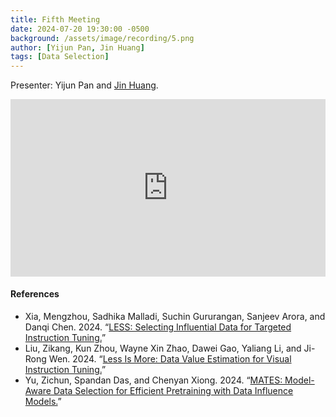 ```yaml
---
title: Fifth Meeting
date: 2024-07-20 19:30:00 -0500
background: /assets/image/recording/5.png
author: [Yijun Pan, Jin Huang]
tags: [Data Selection]
---
```


Presenter: Yijun Pan and [Jin Huang](https://jn-huang.github.io/).

<style>
.video-container {
  position: relative;
  padding-bottom: 56.25%; /* 16:9 aspect ratio */
  height: 0;
  overflow: hidden;
  max-width: 100%;
  background: #000;
}

.video-container iframe {
  position: absolute;
  top: 0;
  left: 0;
  width: 100%;
  height: 100%;
  border: 0;
}
</style>

<div class="video-container">
  <iframe width="560" height="315" src="https://www.youtube.com/embed/NZm_6iFgB08" frameborder="0" allow="accelerometer; autoplay; clipboard-write; encrypted-media; gyroscope; picture-in-picture" allowfullscreen></iframe>
</div>

#### References

- Xia, Mengzhou, Sadhika Malladi, Suchin Gururangan, Sanjeev Arora, and Danqi Chen. 2024. “[LESS: Selecting Influential Data for Targeted Instruction Tuning.](https://arxiv.org/abs/2402.04333)”
- Liu, Zikang, Kun Zhou, Wayne Xin Zhao, Dawei Gao, Yaliang Li, and Ji-Rong Wen. 2024. “[Less Is More: Data Value Estimation for Visual Instruction Tuning.](https://arxiv.org/abs/2403.09559)”
- Yu, Zichun, Spandan Das, and Chenyan Xiong. 2024. “[MATES: Model-Aware Data Selection for Efficient Pretraining with Data Influence Models.](https://arxiv.org/abs/2406.06046)”
